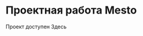 # Проектная работа Mesto

Проект доступен <a hrefhref="https://chersi.github.io/mesto-project-ff">Здесь</a>